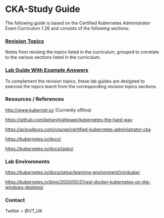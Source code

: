 # CKA-Study Guide
The following guide is based on the Certified Kubernetes Administrator Exam Curriculum 1.26 and consists of the following sections:

### [Revision Topics](https://github.com/David-VTUK/CKA-StudyGuide/tree/master/RevisionTopics)

Notes from revising the topics listed in the curriculum, grouped to correlate to the various sections listed in the curriculum.

### [Lab Guide With Example Answers](https://github.com/David-VTUK/CKA-StudyGuide/tree/master/LabGuide)

To complement the revision topics, these lab guides are designed to exercise the topics learnt from the corresponding revision topics sections.

### Resources / References

http://www.kubernet.io/ (Currently offline)

https://github.com/kelseyhightower/kubernetes-the-hard-way

https://acloudguru.com/course/certified-kubernetes-administrator-cka

https://kubernetes.io/docs/

https://kubernetes.io/docs/tasks/

### Lab Environments

https://kubernetes.io/docs/setup/learning-environment/minikube/

https://kubernetes.io/blog/2020/05/21/wsl-docker-kubernetes-on-the-windows-desktop/

### Contact

Twitter = @VT_UK
